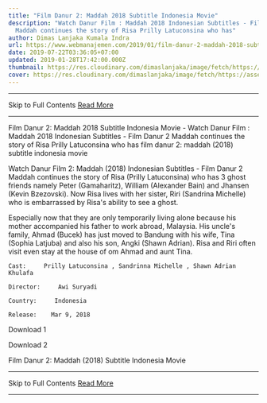```yaml
---
title: "Film Danur 2: Maddah 2018 Subtitle Indonesia Movie"
description: "Watch Danur Film : Maddah 2018 Indonesian Subtitles - Film Danur 2
  Maddah continues the story of Risa Prilly Latuconsina who has"
author: Dimas Lanjaka Kumala Indra
url: https://www.webmanajemen.com/2019/01/film-danur-2-maddah-2018-subtitle.html
date: 2019-07-22T03:36:05+07:00
updated: 2019-01-28T17:42:00.000Z
thumbnail: https://res.cloudinary.com/dimaslanjaka/image/fetch/https://assets-a1.kompasiana.com/items/album/2018/04/09/danur-2-maddah-tembus-1-juta-penonton-5acb7ff9cf01b401f923e9c2.jpg
cover: https://res.cloudinary.com/dimaslanjaka/image/fetch/https://assets-a1.kompasiana.com/items/album/2018/04/09/danur-2-maddah-tembus-1-juta-penonton-5acb7ff9cf01b401f923e9c2.jpg
---
```


<hr/> Skip to Full Contents <a href="https://www.webmanajemen.com/2019/01/film-danur-2-maddah-2018-subtitle.html" rel="follow" class="button" id="read-more">Read More</a> <hr/> Film Danur 2: Maddah 2018 Subtitle Indonesia Movie - Watch Danur Film : Maddah 2018 Indonesian Subtitles - Film Danur 2 Maddah continues the story of Risa Prilly Latuconsina who has film danur 2: maddah (2018) subtitle indonesia  movie
  
  
  
  Watch Danur Film 2: Maddah (2018) Indonesian Subtitles - Film Danur 2 Maddah continues the story of Risa (Prilly Latuconsina) who has 3 ghost friends namely Peter (Gamaharitz), William (Alexander Bain) and Jhansen (Kevin Bzezovski).  Now Risa lives with her sister, Riri (Sandrina Michelle) who is embarrassed by Risa's ability to see a ghost. 
  
  Especially now that they are only temporarily living alone because his mother accompanied his father to work abroad, Malaysia.  His uncle's family, Ahmad (Bucek) has just moved to Bandung with his wife, Tina (Sophia Latjuba) and also his son, Angki (Shawn Adrian).  Risa and Riri often visit even stay at the house of om Ahmad and aunt Tina. 
  
  
    Cast:     Prilly Latuconsina , Sandrinna Michelle , Shawn Adrian Khulafa   
  
    Director:     Awi Suryadi   
  
    Country:     Indonesia   
  
    Release:    Mar 9, 2018   
  
  
  
  
   Download 1 
  
   Download 2 
  
  


  
  
  Film Danur 2: Maddah (2018) Subtitle Indonesia Movie <hr/> Skip to Full Contents <a href="https://www.webmanajemen.com/2019/01/film-danur-2-maddah-2018-subtitle.html" rel="follow" class="button" id="read-more">Read More</a> <hr/>